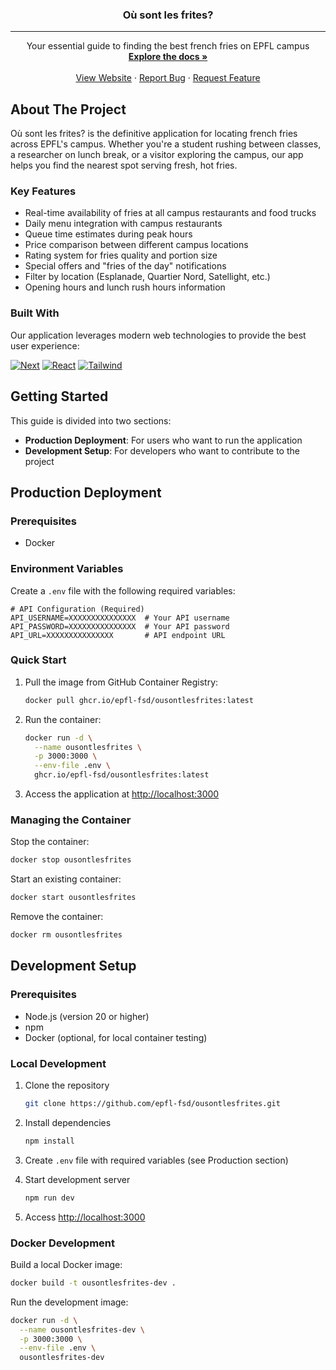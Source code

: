 <a id="readme-top"></a>

<div align="center">
  <h3 align="center">Où sont les frites?</h3>
  <hr>

  <p align="center">
    Your essential guide to finding the best french fries on EPFL campus
    <br />
    <a href="https://github.com/epfl-fsd/ousontlesfrites"><strong>Explore the docs »</strong></a>
    <br />
    <br />
    <a href="https://ousontlesfrites.epfl.ch">View Website</a>
    ·
    <a href="https://github.com/epfl-fsd/ousontlesfrites/issues/new?labels=bug&template=bug-report---.md">Report Bug</a>
    ·
    <a href="https://github.com/epfl-fsd/ousontlesfrites/issues/new?labels=enhancement&template=feature-request---.md">Request Feature</a>
  </p>
</div>

## About The Project

Où sont les frites? is the definitive application for locating french fries across EPFL's campus. Whether you're a student rushing between classes, a researcher on lunch break, or a visitor exploring the campus, our app helps you find the nearest spot serving fresh, hot fries.

### Key Features

-   Real-time availability of fries at all campus restaurants and food trucks
-   Daily menu integration with campus restaurants
-   Queue time estimates during peak hours
-   Price comparison between different campus locations
-   Rating system for fries quality and portion size
-   Special offers and "fries of the day" notifications
-   Filter by location (Esplanade, Quartier Nord, Satellight, etc.)
-   Opening hours and lunch rush hours information

### Built With

Our application leverages modern web technologies to provide the best user experience:

[![Next][Next.js]][Next-url]
[![React][React.js]][React-url]
[![Tailwind][Tailwind.css]][Tailwind-url]

## Getting Started

This guide is divided into two sections:

-   **Production Deployment**: For users who want to run the application
-   **Development Setup**: For developers who want to contribute to the project

## Production Deployment

### Prerequisites

-   Docker

### Environment Variables

Create a `.env` file with the following required variables:

```env
# API Configuration (Required)
API_USERNAME=XXXXXXXXXXXXXXX  # Your API username
API_PASSWORD=XXXXXXXXXXXXXXX  # Your API password
API_URL=XXXXXXXXXXXXXXX       # API endpoint URL
```

### Quick Start

1. Pull the image from GitHub Container Registry:

    ```sh
    docker pull ghcr.io/epfl-fsd/ousontlesfrites:latest
    ```

2. Run the container:

    ```sh
    docker run -d \
      --name ousontlesfrites \
      -p 3000:3000 \
      --env-file .env \
      ghcr.io/epfl-fsd/ousontlesfrites:latest
    ```

3. Access the application at [http://localhost:3000](http://localhost:3000)

### Managing the Container

Stop the container:

```sh
docker stop ousontlesfrites
```

Start an existing container:

```sh
docker start ousontlesfrites
```

Remove the container:

```sh
docker rm ousontlesfrites
```

## Development Setup

### Prerequisites

-   Node.js (version 20 or higher)
-   npm
-   Docker (optional, for local container testing)

### Local Development

1. Clone the repository

    ```sh
    git clone https://github.com/epfl-fsd/ousontlesfrites.git
    ```

2. Install dependencies

    ```sh
    npm install
    ```

3. Create `.env` file with required variables (see Production section)

4. Start development server

    ```sh
    npm run dev
    ```

5. Access [http://localhost:3000](http://localhost:3000)

### Docker Development

Build a local Docker image:

```sh
docker build -t ousontlesfrites-dev .
```

Run the development image:

```sh
docker run -d \
  --name ousontlesfrites-dev \
  -p 3000:3000 \
  --env-file .env \
  ousontlesfrites-dev
```

[Next.js]: https://img.shields.io/badge/next.js-000000?style=for-the-badge&logo=nextdotjs&logoColor=white
[Next-url]: https://nextjs.org/
[React.js]: https://img.shields.io/badge/React-20232A?style=for-the-badge&logo=react&logoColor=61DAFB
[React-url]: https://reactjs.org/
[Tailwind.css]: https://img.shields.io/badge/Tailwind_CSS-38B2AC?style=for-the-badge&logo=tailwind-css&logoColor=white
[Tailwind-url]: https://tailwindcss.com/
